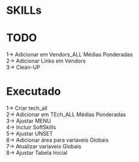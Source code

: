 # SKILLs

# TODO

1-> Adicionar em Vendors_ALL Médias Ponderadas<br>
2-> Adicionar Links em Vendors<br>
3-> Clean-UP<br>



# Executado

1-> Criar tech_all<br>
2-> Adicionar em TEch_ALL Médias Ponderadas<br>
3-> Ajustar MENU<br>
4-> Incluir SoftSkills<br>
5-> Ajustar UNSET<br>
6-> Adicionar área para variaveis Globais<br>
7-> Atualizar variaveis Globais<br>
8-> Ajustar Tabela Inicial<br>

